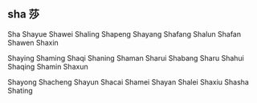 sha  莎
---

Sha Shayue Shawei Shaling Shapeng Shayang Shafang Shalun Shafan Shawen Shaxin 

Shaying Shaming Shaqi Shaning Shaman Sharui Shabang Sharu Shahui Shaqing Shamin Shaxun 

Shayong Shacheng Shayun Shacai Shamei Shayan Shalei Shaxiu Shasha Shating 
